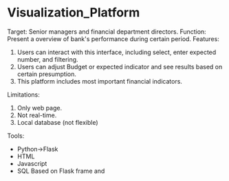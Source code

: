 # Visualization_Platform
Target: Senior managers and financial department directors.
Function: Present a overview of bank's performance during certain period. 
Features:
1. Users can interact with this interface, including select, enter expected number, and filtering.
2. Users can adjust Budget or expected indicator and see results based on certain presumption.
3. This platform includes most important financial indicators.

Limitations:
1. Only web page.
2. Not real-time.
3. Local database (not flexible)

Tools:
* Python->Flask
* HTML
* Javascript
* SQL
Based on Flask frame and 
